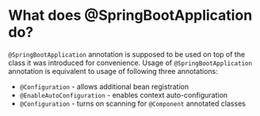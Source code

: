 # What does @SpringBootApplication do?
```@SpringBootApplication``` annotation is supposed to be used on top of the class it was introduced for convenience. Usage 
of ```@SpringBootApplication``` annotation is equivalent to usage of following three annotations:
- ```@Configuration``` - allows additional bean registration
- ```@EnableAutoConfiguration``` - enables context auto-configuration
- ```@Configuration``` - turns on scanning for ```@Component``` annotated classes


